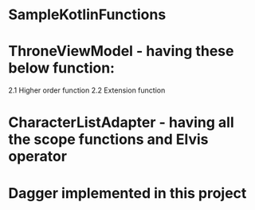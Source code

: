 # SampleKotlinFunctions
# ThroneViewModel - having these below function:
  2.1 Higher order function
  2.2 Extension function
# CharacterListAdapter - having all the scope functions and Elvis operator
# Dagger implemented in this project
